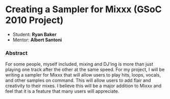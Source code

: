 # Creating a Sampler for Mixxx (GSoC 2010 Project)

  - Student: **Ryan Baker**
  - Mentor: **Albert Santoni**

### Abstract

For some people, myself included, mixing and DJ'ing is more than just
playing one track after the other at the same speed. For my project, I
will be writing a sampler for Mixxx that will allow users to play hits,
loops, vocals, and other samples on command. This will allow users to
add flair and creativity to their mixes. I believe this will be a major
addition to Mixxx and feel that it is a feature that many users will
appreciate.
